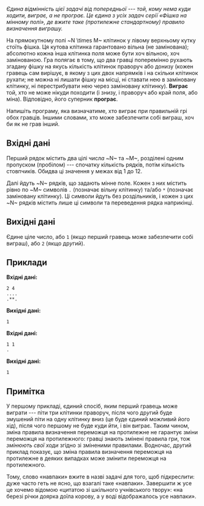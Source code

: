 ﻿*Єдина відмінність цієї задачі від попередньої --- той, кому нема куди ходити, виграє, а не програє. Це єдина з усіх задач серії «Фішка на мінному полі», де вжите таке (протилежне стандартному) правило визначення виграшу.*

На прямокутному полі ~N \times M~ клітинок у лівому верхньому кутку стоїть фішка. Ця кутова клітинка гарантовано вільна (не замінована); абсолютно кожна інша клітинка п*о*ля може бути хоч вільною, хоч замінованою.
Гра полягає в тому, що два гравці поперемінно рухають згадану фішку на якусь кількість клітинок праворуч або донизу (кожен гравець сам вирішує, в якому з цих двох напрямків і на скільки клітинок рухати; не можна ні лишати фішку на місці, ні ставати нею в заміновану клітинку, ні перестрибувати нею через заміновану клітинку).
**Виграє** той, хто не може нікуди походити (і знизу, і праворуч або край п*о*ля, або міна). Відповідно, його суперник **програє**.

Напишіть програму, яка визначатиме, хто виграє при правильній грі обох гравців.
Іншими словами, хто може забезпечити собі виграш, хоч би як не грав інший.

## Вхідні дані
Перший рядок містить два цілі числ*а* ~N~ та ~M~, розділені одним пропуском (пробілом) --- спочатку кількість рядків, потім кількість стовпчиків. Обидва ці значення у межах від 1 до 12.

Далі йдуть ~N~ рядків, що задають мінне поле. Кожен з них містить рівно по ~M~ символів `.` (позначає вільну клітинку) та/або `*` (позначає заміновану клітинку). Ці символи йдуть без роздільників, і кожен з цих ~N~ рядків містить лише ці символи та переведення рядка наприкінці.

## Вихідні дані
Єдине ціле число, або `1` (якщо перший гравець може забезпечити собі виграш), або `2` (якщо др*у*гий).

## Приклади

**Вхідні дані:**
```
2 4
....
.**.
```
**Вихідні дані:**
```
1
```

**Вхідні дані:**
```
1 1
.
```
**Вихідні дані:**
```
1
```

## Примітка
У першому прикладі, єдиний спосіб, яким перший гравець може виграти --- піти три клітинки праворуч, після чого др*у*гий буде змушений піти на одну клітинку вниз (це буде єдиний можливий його хід), після чого першому не буде куди йти, і він в*и*грає.
Таким чином, зміна правила визначення переможця на протилежне не гарантує зміни переможця на протилежного: гравці знають змінені правила гри, тож *змінюють свої ходи* згідно зі зміненими правилами. Водночас, др*у*гий приклад показує, що зміна правила визначення переможця на протилежне в деяких випадках може змінити переможця на протилежного.

Тому, слово «навпаки» вжите в назві задачі для того, щоб підкреслити: дуже часто геть не ясно, що взагалі таке «навпаки». Завершити ж усе це хочемо відомою «цитатою зі шкільного учнівського твору»: «на березі річки доярка доїла корову, а у воді відображалось усе навпаки».